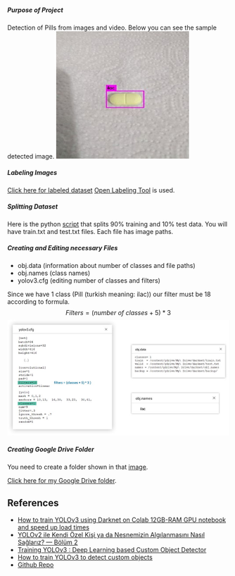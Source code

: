 ##### Purpose of Project

Detection of Pills from images and video. Below you can see the sample detected image.
![](./images/sample-detection.jpg)

##### Labeling Images 
[Click here for labeled dataset](https://drive.google.com/open?id=1D6W5ZTk6ZlGPZRj8uF3w2o_6tz3WmK6u) 
[Open Labeling Tool](https://github.com/Cartucho/OpenLabeling) is used.

##### Splitting Dataset 
Here is the python [script](https://github.com/yavuzKomecoglu/darknet/blob/master/scripts/process.py) that splits 90% training and 10% test data. You will have train.txt and test.txt files. Each file has image paths.

##### Creating and Editing necessary Files
* obj.data (information about number of classes and file paths)
* obj.names (class names)
* yolov3.cfg (editing number of classes and filters)

Since we have 1 class (Pill (turkish meaning: ilac)) our filter must be 18 according to formula.
$$
Filters = (number\ of\ classes + 5) * 3
$$
![](./images/files.jpeg)

##### Creating Google Drive Folder

You need to create a folder shown in that [image](http://blog.ibanyez.info/download/B20190410T000000072.png). 

[Click here for my Google Drive folder](https://drive.google.com/open?id=1sCZ6y5W_iXmiyh6Ejzfe0p_BIrpM_goP).

## References

* [How to train YOLOv3 using Darknet on Colab 12GB-RAM GPU notebook and speed up load times](http://blog.ibanyez.info/blogs/coding/20190410-run-a-google-colab-notebook-to-train-yolov3-using-darknet-in/)
* [YOLOv2 ile Kendi Özel Kişi ya da Nesnemizin Algılanmasını Nasıl Sağlarız? — Bölüm 2](https://medium.com/yavuzkomecoglu/yolov2-ile-kendi-%C3%B6zel-ki%C5%9Fi-yada-nesnemizin-alg%C4%B1lanmas%C4%B1n%C4%B1-nas%C4%B1l-sa%C4%9Flar%C4%B1z-b%C3%B6l%C3%BCm-2-c717f5231e46)
* [Training YOLOv3 : Deep Learning based Custom Object Detector](https://www.learnopencv.com/training-yolov3-deep-learning-based-custom-object-detector/)
* [How to train YOLOv3 to detect custom objects](https://medium.com/@manivannan_data/how-to-train-yolov3-to-detect-custom-objects-ccbcafeb13d2)
* [Github Repo](https://github.com/kriyeng/yolo-on-colab-notebook)
